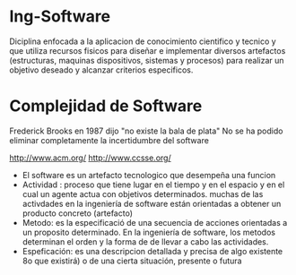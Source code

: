 # Ing-Software

Diciplina enfocada a la aplicacion de conocimiento cientifico y tecnico y que utiliza recursos fisicos para diseñar e implementar diversos artefactos (estructuras, maquinas dispositivos, sistemas y procesos) para realizar un objetivo deseado y alcanzar criterios especificos.

# Complejidad de Software

Frederick Brooks en 1987 dijo "no existe la bala de plata" No se ha podido eliminar completamente la incertidumbre del software

http://www.acm.org/
http://www.ccsse.org/


* El software es un artefacto tecnologico que desempeña una funcion 
* Actividad : proceso que tiene lugar en el tiempo y en el espacio y en el cual un agente actua con objetivos determinados. muchas de las   activdades en la ingeniería de software están orientadas a obtener un producto concreto (artefacto)
* Metodo: es la especificació de una secuencia de acciones orientadas a un proposito determinado. En la ingeniería de software, los       metodos determinan el orden y la forma de de llevar a cabo las actividades.
* Espeficación: es una descripcion detallada y precisa de algo existente 8o que existirá) o de una cierta situación, presente o futura


